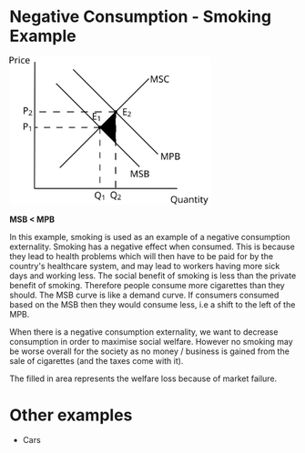 # Negative Consumption - Smoking Example #

<img src="diagrams/negative_consumption_externality.svg#mono-black" alt="Negative Consumption Externality Diagram" style="width:70%;"/>

**MSB < MPB**

In this example, smoking is used as an example of a negative consumption externality.
Smoking has a negative effect when consumed. This is because they lead to health problems which will then have to be paid for by the country's healthcare system, and may lead to workers having more sick days and working less.
The social benefit of smoking is less than the private benefit of smoking. Therefore people consume more cigarettes than they should.
The MSB curve is like a demand curve. If consumers consumed based on the MSB then they would consume less, i.e a shift to the left of the MPB.

When there is a negative consumption externality, we want to decrease consumption in order to maximise social welfare. However no smoking may be worse overall for the society as no money / business is gained from the sale of cigarettes (and the taxes come with it).

The filled in area represents the welfare loss because of market failure.

# Other examples #
- Cars
